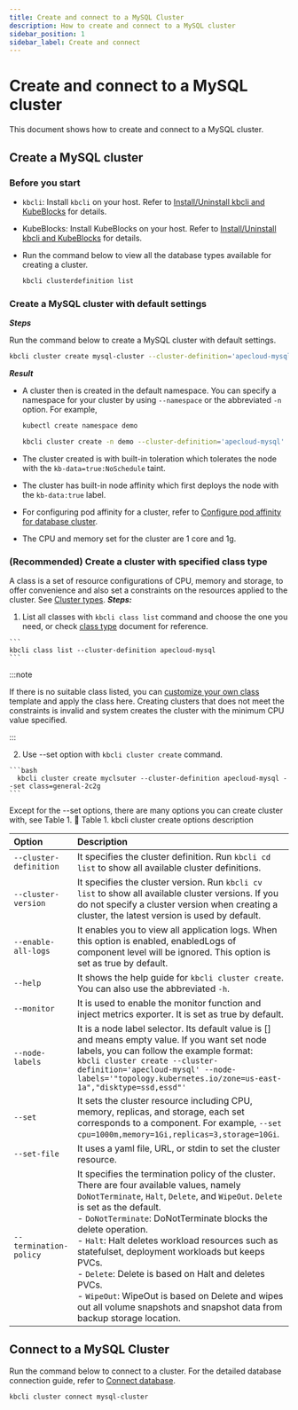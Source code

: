```yaml
---
title: Create and connect to a MySQL Cluster
description: How to create and connect to a MySQL cluster
sidebar_position: 1
sidebar_label: Create and connect
---
```


# Create and connect to a MySQL cluster

This document shows how to create and connect to a MySQL cluster.

## Create a MySQL cluster

### Before you start

* `kbcli`: Install `kbcli` on your host. Refer to [Install/Uninstall kbcli and KubeBlocks](./../../installation/install-and-uninstall-kbcli-and-kubeblocks.md) for details.
* KubeBlocks: Install KubeBlocks on your host. Refer to [Install/Uninstall kbcli and KubeBlocks](./../../installation/install-and-uninstall-kbcli-and-kubeblocks.md) for details.
* Run the command below to view all the database types available for creating a cluster.

  ```bash
  kbcli clusterdefinition list
  ```

### Create a MySQL cluster with default settings

***Steps***

 Run the command below to create a MySQL cluster with default settings.

   ```bash
   kbcli cluster create mysql-cluster --cluster-definition='apecloud-mysql'
   ```

   ***Result***

* A cluster then is created in the default namespace. You can specify a namespace for your cluster by using `--namespace` or the abbreviated `-n` option. For example,

     ```bash
     kubectl create namespace demo

     kbcli cluster create -n demo --cluster-definition='apecloud-mysql'
     ```

* The cluster created is with built-in toleration which tolerates the node with the `kb-data=true:NoSchedule` taint.
* The cluster has built-in node affinity which first deploys the node with the `kb-data:true` label.
* For configuring pod affinity for a cluster, refer to [Configure pod affinity for database cluster](../../resource-scheduling/resource-scheduling.md).
* The CPU and memory set for the cluster are 1 core and 1g.
  
### (Recommended) Create a cluster with specified class type

   A class is a set of resource configurations of CPU, memory and storage, to offer convenience and also set a constraints on the resources applied to the cluster. See [Cluster types](user_docs/kubeblocks-for-mysql/cluster-type/cluster-types.md).
  ***Steps:***

  1. List all classes with ```kbcli class list``` command and choose the one you need, or check [class type](user_docs/kubeblocks-for-mysql/cluster-type/cluster-types.md) document for reference.

    ```
    kbcli class list --cluster-definition apecloud-mysql  
    ```

  :::note
  
   If there is no suitable class listed, you can [customize your own class](user_docs/kubeblocks-for-mysql/cluster-type/customize-class-type.md) template and apply the class here.
    Creating clusters that does not meet the constraints is invalid and system creates the cluster with the minimum CPU value specified.

  :::

   2. Use --set option with `kbcli cluster create` command.

    ```bash
      kbcli cluster create myclsuter --cluster-definition apecloud-mysql --set class=general-2c2g
    ```

Except for the --set options, there are many options you can create cluster with, see Table 1.
📎 Table 1. kbcli cluster create options description

| Option                 | Description                                                                                                                                                                                                                                                                                                                                                                                                                                                                                                                                                     |
|:-----------------------|:----------------------------------------------------------------------------------------------------------------------------------------------------------------------------------------------------------------------------------------------------------------------------------------------------------------------------------------------------------------------------------------------------------------------------------------------------------------------------------------------------------------------------------------------------------------|
| `--cluster-definition` | It specifies the cluster definition. Run `kbcli cd list` to show all available cluster definitions.                                                                                                                                                                                                                                                                                                                                                                                                                                                             |
| `--cluster-version`    | It specifies the cluster version. Run `kbcli cv list` to show all available cluster versions. If you do not specify a cluster version when creating a cluster, the latest version is used by default.                                                                                                                                                                                                                                                                                                                                                           |
| `--enable-all-logs`    | It enables you to view all application logs. When this option is enabled, enabledLogs of component level will be ignored. This option is set as true by default.                                                                                                                                                                                                                                                                                                                                                                                                |
| `--help`               | It shows the help guide for `kbcli cluster create`. You can also use the abbreviated `-h`.                                                                                                                                                                                                                                                                                                                                                                                                                                                                      |
| `--monitor`            | It is used to enable the monitor function and inject metrics exporter. It is set as true by default.                                                                                                                                                                                                                                                                                                                                                                                                                                                            |
| `--node-labels`        | It is a node label selector. Its default value is [] and means empty value. If you want set node labels, you can follow the example format: <br />```kbcli cluster create --cluster-definition='apecloud-mysql' --node-labels='"topology.kubernetes.io/zone=us-east-1a","disktype=ssd,essd"'```                                                                                                                                                                                                                                                                 |
| `--set`                | It sets the cluster resource including CPU, memory, replicas, and storage, each set corresponds to a component. For example, `--set cpu=1000m,memory=1Gi,replicas=3,storage=10Gi`.                                                                                                                                                                                                                                                                                                                                                                              |
| `--set-file`           | It uses a yaml file, URL, or stdin to set the cluster resource.                                                                                                                                                                                                                                                                                                                                                                                                                                                                                                 |
| `--termination-policy` | It specifies the termination policy of the cluster. There are four available values, namely `DoNotTerminate`, `Halt`, `Delete`, and `WipeOut`. `Delete` is set as the default. <br /> - `DoNotTerminate`: DoNotTerminate blocks the delete operation. <br /> - `Halt`: Halt deletes workload resources such as statefulset, deployment workloads but keeps PVCs. <br /> - `Delete`: Delete is based on Halt and deletes PVCs. <br /> - `WipeOut`: WipeOut is based on Delete and wipes out all volume snapshots and snapshot data from backup storage location. |

## Connect to a MySQL Cluster

Run the command below to connect to a cluster. For the detailed database connection guide, refer to [Connect database](./../../connect_database/overview-of-database-connection.md).

```bash
kbcli cluster connect mysql-cluster
```
